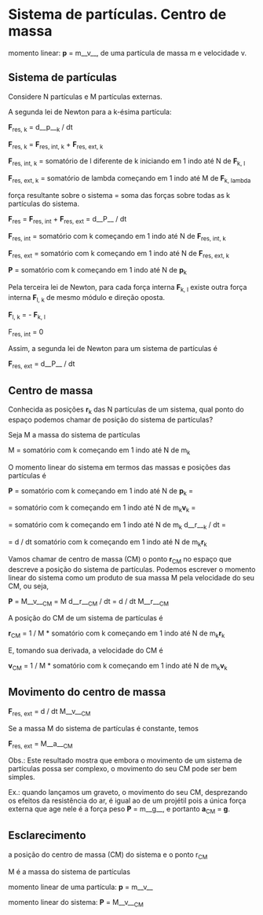 # Sistema de partículas. Centro de massa

momento linear: __p__ = m__v__, de uma partícula de massa m e velocidade v.

## Sistema de partículas

Considere N partículas e M partículas externas.

A segunda lei de Newton para a k-ésima partícula:

__F__<sub>res, k</sub> = d__p__<sub>k</sub> / dt

__F__<sub>res, k</sub> = __F__<sub>res, int, k</sub> + __F__<sub>res, ext, k</sub>



__F__<sub>res, int, k</sub> = somatório de l diferente de k iniciando em 1 indo até N de __F__<sub>k, l</sub> 

__F__<sub>res, ext, k</sub> = somatório de lambda começando em 1 indo até M de __F__<sub>k, lambda</sub>



força resultante sobre o sistema = soma das forças sobre todas as k partículas do sistema.

__F__<sub>res</sub> = __F__<sub>res, int</sub> + __F__<sub>res, ext</sub> = d__P__ / dt

__F__<sub>res, int</sub> = somatório com k começando em 1 indo até N de __F__<sub>res, int, k</sub>

__F__<sub>res, ext</sub> = somatório com k começando em 1 indo até N de __F__<sub>res, ext, k</sub>

__P__ = somatório com k começando em 1 indo até N de __p__<sub>k</sub>



Pela terceira lei de Newton, para cada força interna __F__<sub>k, l</sub> existe outra força interna __F__<sub>l, k</sub> de mesmo módulo e direção oposta.

__F__<sub>l, k</sub> = - __F__<sub>k, l</sub>

F<sub>res, int</sub> = 0

Assim, a segunda lei de Newton para um sistema de partículas é

__F__<sub>res, ext</sub> = d__P__ / dt



## Centro de massa

Conhecida as posições __r__<sub>k</sub> das N partículas de um sistema, qual ponto do espaço podemos chamar de posição do sistema de partículas?

Seja M a massa do sistema de partículas

M = somatório com k começando em 1 indo até N de m<sub>k</sub>

O momento linear do sistema em termos das massas e posições das partículas é

__P__ = somatório com k começando em 1 indo até N de __p__<sub>k</sub> =

= somatório com k começando em 1 indo até N de m<sub>k</sub>__v__<sub>k</sub> =

= somatório com k começando em 1 indo até N de m<sub>k</sub> d__r__<sub>k</sub> / dt =

= d / dt somatório com k começando em 1 indo até N de m<sub>k</sub>__r__<sub>k</sub>



Vamos chamar de centro de massa (CM) o ponto __r__<sub>CM</sub> no espaço que descreve a posição do sistema de partículas. Podemos escrever o momento linear do sistema como um produto de sua massa M pela velocidade do seu CM, ou seja,

__P__ = M__v__<sub>CM</sub> = M d__r__<sub>CM</sub> / dt = d / dt M__r__<sub>CM</sub>

A posição do CM de um sistema de partículas é

__r__<sub>CM</sub> = 1 / M * somatório com k começando em 1 indo até N de m<sub>k</sub>__r__<sub>k</sub>

E, tomando sua derivada, a velocidade do CM é

__v__<sub>CM</sub> = 1 / M * somatório com k começando em 1 indo até N de m<sub>k</sub>__v__<sub>k</sub>



## Movimento do centro de massa

__F__<sub>res, ext</sub> = d / dt M__v__<sub>CM</sub>

Se a massa M do sistema de partículas é constante, temos

__F__<sub>res, ext</sub> = M__a__<sub>CM</sub>

Obs.: Este resultado mostra que embora o movimento de um sistema de partículas possa ser complexo, o movimento do seu CM pode ser bem simples.

Ex.: quando lançamos um graveto, o movimento do seu CM, desprezando os efeitos da resistência do ar, é igual ao de um projétil pois a única força externa que age nele é a força peso __P__ = m__g__, e portanto __a__<sub>CM</sub> = __g__.



## Esclarecimento

a posição do centro de massa (CM) do sistema e o ponto r<sub>CM</sub>

M é a massa do sistema de partículas

momento linear de uma partícula: __p__ = m__v__

momento linear do sistema: __P__ = M__v__<sub>CM</sub>

